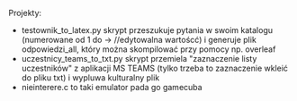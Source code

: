 Projekty:
- testownik_to_latex.py skrypt przeszukuje pytania w swoim katalogu (numerowane od 1 do -> //edytowalna wartoścć) i generuje plik odpowiedzi_all, który można skompilować przy pomocy np. overleaf
- uczestnicy_teams_to_txt.py skrypt przemiela "zaznaczenie listy uczestników" z aplikacji MS TEAMS (tylko trzeba to zaznaczenie wkleić do pliku txt) i wypluwa kulturalny plik
- nieinterere.c to taki emulator pada go gamecuba
